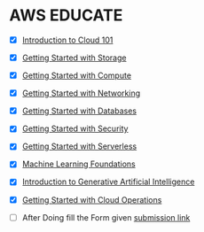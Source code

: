 # AWS EDUCATE 

- [x] [Introduction to Cloud 101](https://github.com/kingsmen732/AWS-Educate/blob/main/Introduction%20to%20cloud%20101.md)
    
- [x] [Getting Started with Storage](https://github.com/kingsmen732/AWS-Educate/blob/main/Getting%20Started%20with%20Storage.md)  
    
- [x] [Getting Started with Compute](https://github.com/kingsmen732/AWS-Educate/blob/main/Getting%20Started%20with%20Compute.md)
    
- [x] [Getting Started with Networking](https://github.com/kingsmen732/AWS-Educate/blob/main/Getting%20Started%20with%20Networking.md)  
    
- [x] [Getting Started with Databases](https://github.com/kingsmen732/AWS-Educate/blob/main/Getting%20Started%20with%20Databases.md)  
    
- [x] [Getting Started with Security](https://github.com/kingsmen732/AWS-Educate/blob/main/Getting%20Started%20with%20Security.md)
    
- [x] [Getting Started with Serverless](https://github.com/kingsmen732/AWS-Educate/blob/main/Getting%20Started%20with%20Serverless.md)
    
- [x] [Machine Learning Foundations](https://github.com/kingsmen732/AWS-Educate/blob/main/Machine%20Learning%20Foundations.md)
    
- [x] [Introduction to Generative Artificial Intelligence](https://github.com/kingsmen732/AWS-Educate/blob/main/Introduction%20to%20Generative%20Artificial%20Intelligence.md)

- [x] [Getting Started with Cloud Operations](https://github.com/kingsmen732/AWS-Educate/blob/main/Getting%20Started%20with%20Cloud%20Operations.md)


 - [ ] After Doing fill the Form given 
       [submission link](https://forms.gle/ftaF5WVW8SuVZbXA7)
